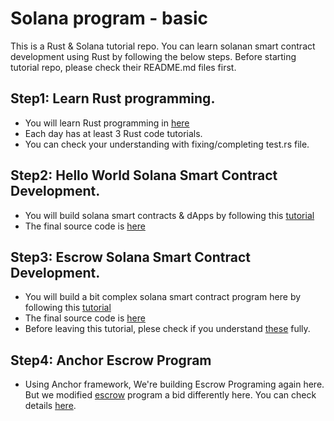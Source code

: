 # Solana program - basic

This is a Rust & Solana tutorial repo.
You can learn solanan smart contract development using Rust by following the below steps.
Before starting tutorial repo, please check their README.md files first.


## Step1: Learn Rust programming.
- You will learn Rust programming in [here](/rust)
- Each day has at least 3 Rust code tutorials.
- You can check your understanding with fixing/completing test.rs file.


## Step2: Hello World Solana Smart Contract Development.

- You will build solana smart contracts & dApps by following this [tutorial](https://solhack.com/courses/building-solana-smart-contracts-dapps-with-james-bachini/)
- The final source code is [here](/solana/helloWorld)


## Step3: Escrow Solana Smart Contract Development.

- You will build a bit complex solana smart contract program here by following this [tutorial](https://paulx.dev/blog/2021/01/14/programming-on-solana-an-introduction/)
- The final source code is [here](/solana/escrow)
- Before leaving this tutorial, plese check if you understand [these](/escrow/program/doc.md) fully.


## Step4: Anchor Escrow Program
- Using Anchor framework, We're building Escrow Programing again here. But we modified [escrow](https://paulx.dev/blog/2021/01/14/programming-on-solana-an-introduction/) program a bid differently here. You can check details [here](/anchor/anchor-escrow-master/README.md).
